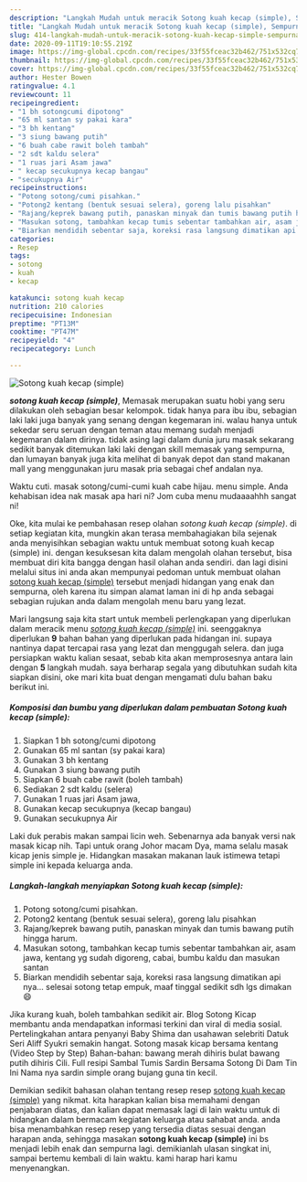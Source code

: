 ```yaml
---
description: "Langkah Mudah untuk meracik Sotong kuah kecap (simple), Sempurna"
title: "Langkah Mudah untuk meracik Sotong kuah kecap (simple), Sempurna"
slug: 414-langkah-mudah-untuk-meracik-sotong-kuah-kecap-simple-sempurna
date: 2020-09-11T19:10:55.219Z
image: https://img-global.cpcdn.com/recipes/33f55fceac32b462/751x532cq70/sotong-kuah-kecap-simple-foto-resep-utama.jpg
thumbnail: https://img-global.cpcdn.com/recipes/33f55fceac32b462/751x532cq70/sotong-kuah-kecap-simple-foto-resep-utama.jpg
cover: https://img-global.cpcdn.com/recipes/33f55fceac32b462/751x532cq70/sotong-kuah-kecap-simple-foto-resep-utama.jpg
author: Hester Bowen
ratingvalue: 4.1
reviewcount: 11
recipeingredient:
- "1 bh sotongcumi dipotong"
- "65 ml santan sy pakai kara"
- "3 bh kentang"
- "3 siung bawang putih"
- "6 buah cabe rawit boleh tambah"
- "2 sdt kaldu selera"
- "1 ruas jari Asam jawa"
- " kecap secukupnya kecap bangau"
- "secukupnya Air"
recipeinstructions:
- "Potong sotong/cumi pisahkan."
- "Potong2 kentang (bentuk sesuai selera), goreng lalu pisahkan"
- "Rajang/keprek bawang putih, panaskan minyak dan tumis bawang putih hingga harum."
- "Masukan sotong, tambahkan kecap tumis sebentar tambahkan air, asam jawa, kentang yg sudah digoreng, cabai, bumbu kaldu dan masukan santan"
- "Biarkan mendidih sebentar saja, koreksi rasa langsung dimatikan api nya... selesai sotong tetap empuk, maaf tinggal sedikit sdh lgs dimakan 😄"
categories:
- Resep
tags:
- sotong
- kuah
- kecap

katakunci: sotong kuah kecap 
nutrition: 210 calories
recipecuisine: Indonesian
preptime: "PT13M"
cooktime: "PT47M"
recipeyield: "4"
recipecategory: Lunch

---
```



![Sotong kuah kecap (simple)](https://img-global.cpcdn.com/recipes/33f55fceac32b462/751x532cq70/sotong-kuah-kecap-simple-foto-resep-utama.jpg)

<b><i>sotong kuah kecap (simple)</i></b>, Memasak merupakan suatu hobi yang seru dilakukan oleh sebagian besar kelompok. tidak hanya para ibu ibu, sebagian laki laki juga banyak yang senang dengan kegemaran ini. walau hanya untuk sekedar seru seruan dengan teman atau memang sudah menjadi kegemaran dalam dirinya. tidak asing lagi dalam dunia juru masak sekarang sedikit banyak ditemukan laki laki dengan skill memasak yang sempurna, dan lumayan banyak juga kita melihat di banyak depot dan stand makanan mall yang menggunakan juru masak pria sebagai chef andalan nya.

Waktu cuti. masak sotong/cumi-cumi kuah cabe hijau. menu simple. Anda kehabisan idea nak masak apa hari ni? Jom cuba menu mudaaaahhh sangat ni!

Oke, kita mulai ke pembahasan resep olahan <i>sotong kuah kecap (simple)</i>. di setiap kegiatan kita, mungkin akan terasa membahagiakan bila sejenak anda menyisihkan sebagian waktu untuk membuat sotong kuah kecap (simple) ini. dengan kesuksesan kita dalam mengolah olahan tersebut, bisa membuat diri kita bangga dengan hasil olahan anda sendiri. dan lagi disini melalui situs ini anda akan mempunyai pedoman untuk membuat olahan <u>sotong kuah kecap (simple)</u> tersebut menjadi hidangan yang enak dan sempurna, oleh karena itu simpan alamat laman ini di hp anda sebagai sebagian rujukan anda dalam mengolah menu baru yang lezat.


Mari langsung saja kita start untuk membeli perlengkapan yang diperlukan dalam meracik menu <u><i>sotong kuah kecap (simple)</i></u> ini. seenggaknya diperlukan <b>9</b> bahan bahan yang diperlukan pada hidangan ini. supaya nantinya dapat tercapai rasa yang lezat dan menggugah selera. dan juga persiapkan waktu kalian sesaat, sebab kita akan memprosesnya antara lain dengan <b>5</b> langkah mudah. saya berharap segala yang dibutuhkan sudah kita siapkan disini, oke mari kita buat dengan mengamati dulu bahan baku berikut ini.

<!--inarticleads1-->

##### Komposisi dan bumbu yang diperlukan dalam pembuatan Sotong kuah kecap (simple):

1. Siapkan 1 bh sotong/cumi dipotong
1. Gunakan 65 ml santan (sy pakai kara)
1. Gunakan 3 bh kentang
1. Gunakan 3 siung bawang putih
1. Siapkan 6 buah cabe rawit (boleh tambah)
1. Sediakan 2 sdt kaldu (selera)
1. Gunakan 1 ruas jari Asam jawa,
1. Gunakan  kecap secukupnya (kecap bangau)
1. Gunakan secukupnya Air


Laki duk perabis makan sampai licin weh. Sebenarnya ada banyak versi nak masak kicap nih. Tapi untuk orang Johor macam Dya, mama selalu masak kicap jenis simple je. Hidangkan masakan makanan lauk istimewa tetapi simple ini kepada keluarga anda. 

<!--inarticleads2-->

##### Langkah-langkah menyiapkan Sotong kuah kecap (simple):

1. Potong sotong/cumi pisahkan.
1. Potong2 kentang (bentuk sesuai selera), goreng lalu pisahkan
1. Rajang/keprek bawang putih, panaskan minyak dan tumis bawang putih hingga harum.
1. Masukan sotong, tambahkan kecap tumis sebentar tambahkan air, asam jawa, kentang yg sudah digoreng, cabai, bumbu kaldu dan masukan santan
1. Biarkan mendidih sebentar saja, koreksi rasa langsung dimatikan api nya... selesai sotong tetap empuk, maaf tinggal sedikit sdh lgs dimakan 😄


Jika kurang kuah, boleh tambahkan sedikit air. Blog Sotong Kicap membantu anda mendapatkan informasi terkini dan viral di media sosial. Pertelingkahan antara penyanyi Baby Shima dan usahawan selebriti Datuk Seri Aliff Syukri semakin hangat. Sotong masak kicap bersama kentang (Video Step by Step) Bahan-bahan: bawang merah dihiris bulat bawang putih dihiris Cili. Full resipi Sambal Tumis Sardin Bersama Sotong Di Dam Tin Ini Nama nya sardin simple orang bujang guna tin kecil. 

Demikian sedikit bahasan olahan tentang resep resep <u>sotong kuah kecap (simple)</u> yang nikmat. kita harapkan kalian bisa memahami dengan penjabaran diatas, dan kalian dapat memasak lagi di lain waktu untuk di hidangkan dalam bermacam kegiatan keluarga atau sahabat anda. anda bisa menambahkan resep resep yang tersedia diatas sesuai dengan harapan anda, sehingga masakan <b>sotong kuah kecap (simple)</b> ini bs menjadi lebih enak dan sempurna lagi. demikianlah ulasan singkat ini, sampai bertemu kembali di lain waktu. kami harap hari kamu menyenangkan.

